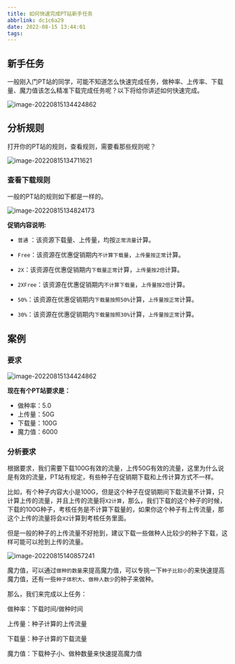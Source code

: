 ```yaml
---
title: 如何快速完成PT站新手任务
abbrlink: dc1c6a29
date: 2022-08-15 13:44:01
tags:
---
```


## 新手任务

一般刚入门PT站的同学，可能不知道怎么快速完成任务，做种率、上传率、下载量、魔力值该怎么精准下载完成任务呢？以下将给你讲述如何快速完成。

![image-20220815134424862](http://hikki.test.upcdn.net/image-20220815134424862.png)

## 分析规则

打开你的PT站的规则，查看规则，需要看那些规则呢？

![image-20220815134711621](http://hikki.test.upcdn.net/image-20220815134711621.png)

### 查看下载规则

一般的PT站的规则如下都是一样的。

![image-20220815134824173](http://hikki.test.upcdn.net/image-20220815134824173.png)

**促销内容说明:**

- `普通`	：该资源下载量、上传量，均按`正常流量`计算。

- `Free`：该资源在优惠促销期内`不计算下载量`，`上传量按正常`计算。
- `2X`：该资源在优惠促销期内`下载量正常`计算，`上传量按2倍`计算。
- `2XFree`：该资源在优惠促销期内`不计算下载量`，`上传量按2倍`计算。
- `50%`：该资源在优惠促销期内`下载量按照50%`计算，`上传量按正常`计算。
- `30%`：该资源在优惠促销期内`下载量按照30%`计算，`上传量按正常`计算。

## 案例

### 要求

![image-20220815134424862](http://hikki.test.upcdn.net/image-20220815134424862.png)

**现在有个PT站要求是：**

- 做种率：5.0
- 上传量：50G
- 下载量：100G
- 魔力值：6000



### 分析要求

根据要求，我们需要下载100G有效的流量，上传50G有效的流量，这里为什么说是有效的流量，PT站有规定，有些种子在促销期下载和上传计算方式不一样。

比如，有个种子内容大小是100G，但是这个种子在促销期间下载流量不计算，只计算上传的流量，并且上传的流量将`X2计算`，那么，我们下载的这个种子的时候，下载的100G种子，考核任务是不计算下载量的，如果你这个种子有上传流量，那这个上传的流量将会`X2`计算到考核任务里面。

但是一般的种子的上传流量不好抢到，建议下载一些做种人比较少的种子下载，这样可能可以抢到上传的流量。

![image-20220815140857241](http://hikki.test.upcdn.net/image-20220815140857241.png)

魔力值，可以通过`做种的数量`来提高魔力值，可以专挑一下`种子比较小`的来快速提高魔力值，还有一些`种子体积大`、`做种人数少`的种子来做种。

那么，我们来完成以上任务：

做种率：下载时间/做种时间

上传量：种子计算的上传流量

下载量：种子计算的下载流量

魔力值：下载种子小、做种数量来快速提高魔力值









